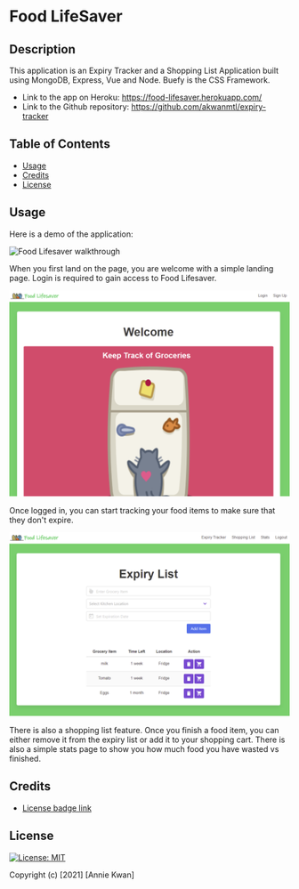 # Food LifeSaver

## Description
This application is an Expiry Tracker and a Shopping List Application built using MongoDB, Express, Vue and Node. Buefy is the CSS Framework.

* Link to the app on Heroku: https://food-lifesaver.herokuapp.com/
* Link to the Github repository: https://github.com/akwanmtl/expiry-tracker


## Table of Contents

* [Usage](#usage)
* [Credits](#credits)
* [License](#license)

## Usage 

Here is a demo of the application:

![Food Lifesaver walkthrough](./assets/expiry_tracker.gif)


When you first land on the page, you are welcome with a simple landing page. Login is required to gain access to Food Lifesaver. 

![Food Lifesaver Landing](./assets/welcome.png)

Once logged in, you can start tracking your food items to make sure that they don't expire. 

![Food Lifesaver Expiry Tracker](./assets/expiry.png)

There is also a shopping list feature. Once you finish a food item, you can either remove it from the expiry list or add it to your shopping cart. There is also a simple stats page to show you how much food you have wasted vs finished.  

## Credits
* [License badge link](https://gist.github.com/lukas-h/2a5d00690736b4c3a7ba)

## License
[![License: MIT](https://img.shields.io/badge/License-MIT-yellow.svg)](https://opensource.org/licenses/MIT)

Copyright (c) [2021] [Annie Kwan]
